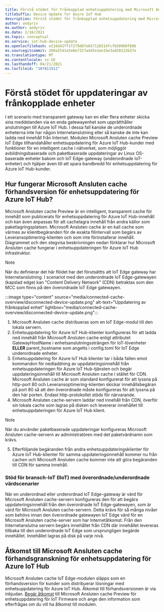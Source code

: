 ```yaml
---
title: Förstå stödet för frånkopplad enhetsuppdatering med Microsoft Ansluten cache | Microsoft Docs
titleSuffix: Device Update for Azure IoT Hub
description: Förstå stödet för frånkopplad enhetsuppdatering med Microsoft Ansluten cache
author: andyriv
ms.author: andyriv
ms.date: 2/16/2021
ms.topic: conceptual
ms.service: iot-hub-device-update
ms.openlocfilehash: e216d42ff1f279d87e657126514fcfb50960f806
ms.sourcegitcommit: 260a2541e5e0e7327a445e1ee1be3ad20122b37e
ms.translationtype: MT
ms.contentlocale: sv-SE
ms.lasthandoff: 04/21/2021
ms.locfileid: "107811912"
---
```

# <a name="understand-support-for-disconnected-device-updates"></a>Förstå stödet för uppdateringar av frånkopplade enheter

I ett scenario med transparent gateway kan en eller flera enheter skicka sina meddelanden via en enda gatewayenhet som upprätthåller anslutningen till Azure IoT Hub. I dessa fall kanske de underordnade enheterna inte har någon Internetanslutning eller så kanske de inte kan ladda ned innehåll från Internet. Modulen Microsoft Ansluten cache Preview IoT Edge tillhandahåller enhetsuppdatering för Azure IoT Hub-kunder med funktioner för en intelligent cache i nätverket, som möjliggör avbildningsbaserade och paketbaserade uppdateringar av Linux OS-baserade enheter bakom och IoT Edge-gateway (underordnade IoT-enheter) och hjälper även till att spara bandbredd för enhetsuppdatering för Azure IoT Hub-kunder.

## <a name="how-does-microsoft-connected-cache-preview-for-device-update-for-azure-iot-hub-work"></a>Hur fungerar Microsoft Ansluten cache förhandsversion för enhetsuppdatering för Azure IoT Hub?

Microsoft Ansluten cache Preview är en intelligent, transparent cache för innehåll som publicerats för enhetsuppdatering för Azure IoT Hub-innehåll och kan även anpassas för att cachelagra innehåll från andra källor som paketlagringsplatsen. Microsoft Ansluten cache är en kall cache som värmes av klientbegäranden för de exakta filintervall som begärs av Leveransoptimering-klienten och som inte förinstallerar innehåll. Diagrammet och den stegvisa beskrivningen nedan förklarar hur Microsoft Ansluten cache fungerar i enhetsuppdateringen för Azure IoT Hub infrastruktur.

>[!Note]
>När du definierar det här flödet har det förutsättts att IoT Edge gateway har Internetanslutning. I scenariot med den underordnade IoT Edge-gatewayen (kapslad edge) kan "Content Delivery Network" (CDN) betraktas som den MCC som finns på den överordnade IoT Edge gatewayen.

  :::image type="content" source="media/connected-cache-overview/disconnected-device-update.png" alt-text="Uppdatering av frånkopplad enhet" lightbox="media/connected-cache-overview/disconnected-device-update.png":::

1. Microsoft Ansluten cache distribueras som en IoT Edge-modul till den lokala servern.
2. Enhetsuppdatering för Azure IoT Hub-klienter konfigureras för att ladda ned innehåll från Microsoft Ansluten cache enligt attributet GatewayHostName i enhetsanslutningssträngen för IoT-lövenheter **ELLER** parent_hostname som angetts i config.toml för IoT Edge underordnade enheter.
3. Enhetsuppdatering för Azure IoT Hub klienter tar i båda fallen emot kommandon för nedladdning av uppdateringsinnehåll från enhetsuppdateringen för Azure IoT Hub-tjänsten och begär uppdateringsinnehåll till Microsoft Ansluten cache i stället för CDN. Microsoft Ansluten cache är som standard konfigurerat för att lyssna på http-port 80 och Leveransoptimering-klienten skickar innehållsbegäran på port 80 så att den överordnade måste konfigureras för att lyssna på den här porten.  Endast http-protokollet stöds för närvarande.
4. Microsoft Ansluten cache-servern laddar ned innehåll från CDN, överför sin lokala cache som lagras på disken och levererar innehållet till enhetsuppdateringen för Azure IoT Hub klient.
   
>[!Note]
>När du använder paketbaserade uppdateringar konfigureras Microsoft Ansluten cache-servern av administratören med det paketvärdnamn som krävs.

5. Efterföljande begäranden från andra enhetsuppdateringsklienter för Azure IoT Hub-klienter för samma uppdateringsinnehåll kommer nu från cachen och Microsoft Ansluten cache kommer inte att göra begäranden till CDN för samma innehåll.

### <a name="supporting-industrial-iot-iiot-with-parentchild-hosting-scenarios"></a>Stöd för bransch-IoT (IIoT) med överordnade/underordnade värdscenarier

När en underordnad eller underordnad IoT Edge-gateway är värd för Microsoft Ansluten cache-servern konfigureras den för att begära uppdateringsinnehåll från den överordnade IoT Edge-gatewayen, som är värd för Microsoft Ansluten cache-servern. Detta krävs för så många nivåer som behövs innan den överordnade gatewayen IoT Edge värd för en Microsoft Ansluten cache-server som har Internetåtkomst. Från den Internetanslutna servern begärs innehållet från CDN där innehållet levereras tillbaka till den underordnade IoT Edge som ursprungligen begärde innehållet. Innehållet lagras på disk på varje nivå.

## <a name="access-to-the-microsoft-connected-cache-preview-for-device-update-for-azure-iot-hub"></a>Åtkomst till Microsoft Ansluten cache förhandsgranskning för enhetsuppdatering för Azure IoT Hub

Microsoft Ansluten cache IoT Edge-modulen släpps som en förhandsversion för kunder som distribuerar lösningar med enhetsuppdatering för Azure IoT Hub. Åtkomst till förhandsversionen är via inbjudan. [Begär åtkomst](https://aka.ms/MCCForDeviceUpdateForIoT) till Microsoft Ansluten cache Preview för enhetsuppdatering för IoT Firmware och ange den information som efterfrågas om du vill ha åtkomst till modulen.
